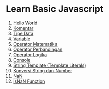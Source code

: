 # Learn Basic Javascript

<ol>
  <li><a href="./hello-world/">Hello World</a></li>
  <li><a href="./komentar/">Komentar</a></li>
  <li><a href="./tipe-data/">Tipe Data</a></li>
  <li><a href="./variable/">Variable</a></li>
  <li><a href="./operator-math">Operator Matematika</a></li>
  <li><a href="./operator-perbandingan/">Operator Perbandingan</a></li>
  <li><a href="./operator-logika/">Operator Logika</a></li>
  <li><a href="./console/">Console</a></li>
  <li><a href="./string-template/">String Template (Template Literals)</a></li>
  <li><a href="./konversi-string-number/">Konversi String dan Number</a></li>
  <li><a href="./NaN/">NaN</a></li>
  <li><a href="./isNaN/">isNaN Function</a></li>
</ol>
